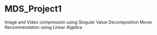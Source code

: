 # MDS_Project1
Image and Video compression using Singular Value Decomposition
Movie Recommendation using Linear Algebra
